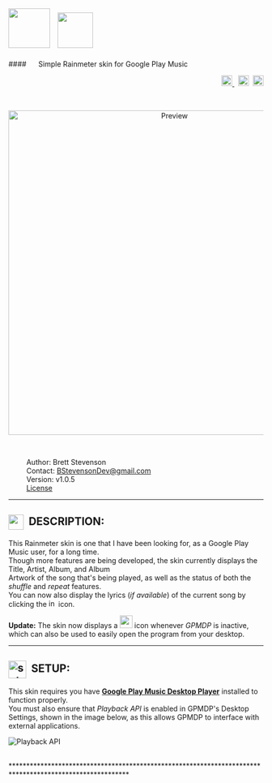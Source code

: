 <img src="http://i.imgur.com/FAxF3zx.png" height="78" width="82">&nbsp;&nbsp; <img src="https://cloud.githubusercontent.com/assets/16360374/18604467/d361e41e-7c31-11e6-967a-1ab7b091837e.png" height="70">
---------------------------------------------------------------------------------------------------------
####&nbsp;&nbsp;&nbsp;&nbsp;&nbsp;&nbsp;Simple Rainmeter skin for Google Play Music

<p align="right">
  <a href="https://badge.fury.io/gh/JonSn0w%2FPlayMusic">
      <img src="https://badge.fury.io/gh/JonSn0w%2FPlayMusic.svg" height="21" alt="GitHub version" >
  </a>&nbsp;
  <span class="badge-paypal">
  <a href="https://www.paypal.com/cgi-bin/webscr?cmd=_s-xclick&hosted_button_id=E6RKPR34SH6CU" title="Donate to this project using Paypal">
      <img src="https://img.shields.io/badge/paypal-donate-yellow.svg" height="21" title="Donate"></a></span>&nbsp;
  <a href="https://gitter.im/PlayMusic/Lobby">
        <img src="https://badges.gitter.im/PlayMusic/Lobby.svg" height="21" title="Gitter">
  </a>
</p>

<br>
  <p align="center">
  <img src="https://github.com/JonSn0w/PlayMusic/blob/master/Preview/LandscapePreview.png" width="640" title="Preview">
  </p>
  <br>
  
  &nbsp;&nbsp;&nbsp;&nbsp;&nbsp;&nbsp;&nbsp;&nbsp;&nbsp;Author: Brett Stevenson  
  &nbsp;&nbsp;&nbsp;&nbsp;&nbsp;&nbsp;&nbsp;&nbsp;&nbsp;Contact: BStevensonDev@gmail.com  
  &nbsp;&nbsp;&nbsp;&nbsp;&nbsp;&nbsp;&nbsp;&nbsp;&nbsp;Version: v1.0.5  
  &nbsp;&nbsp;&nbsp;&nbsp;&nbsp;&nbsp;&nbsp;&nbsp;&nbsp;[License](.../.../blob/master/LICENSE)  
*********************************************************************************************************
   
## <img title="" alt="" src="http://image.flaticon.com/icons/svg/149/149187.svg" height="30" width="30" align="absmiddle">&nbsp;&nbsp;DESCRIPTION:  
  This Rainmeter skin is one that I have been looking for, as a Google Play Music user, for a long time.  
  Though more features are being developed, the skin currently displays the Title, Artist, Album, and Album  
  Artwork of the song that's being played, as well as the status of both the *shuffle* and *repeat* features.  
  You can now also display the lyrics (*if available*) of the current song by clicking the <img src="https://cloud.githubusercontent.com/assets/16360374/19436457/0dd5b9b2-9425-11e6-8352-76be17bae6cb.png" width="15" title="info"> icon.  
    
  **Update:** The skin now displays a <img src="https://cloud.githubusercontent.com/assets/16360374/18604473/f2c1e336-7c31-11e6-94f9-a3dc17840435.png" width="25" height="25"/>  icon whenever *GPMDP* is inactive, which can also be used to easily open the program from your desktop.
  <br>
*********************************************************************************************************  
  
## <img title="setup" alt="setup" src="http://image.flaticon.com/icons/svg/149/149421.svg" height="35" width="35" align="absmiddle">&nbsp;&nbsp;SETUP:
  This skin requires you have [**Google Play Music Desktop Player**](http://www.googleplaymusicdesktopplayer.com/) installed to function properly.  
  You must also ensure that *Playback API* is enabled in GPMDP's Desktop Settings, shown in the image below, as this allows GPMDP to interface with external applications.   
  
  ![Playback API](https://github.com/JonSn0w/PlayMusic/blob/master/Preview/SetupImg.png)
  
<br>
*********************************************************************************************************


